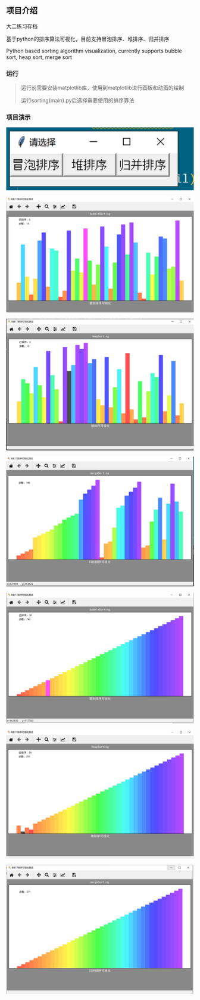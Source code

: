 ## 项目介绍

大二练习存档

基于python的排序算法可视化，目前支持冒泡排序、堆排序、归并排序

Python based sorting algorithm visualization, currently supports bubble sort, heap sort, merge sort


### 运行

> 运行前需要安装matplotlib库，使用到matplotlib进行画板和动画的绘制
>
> 运行sorting(main).py后选择需要使用的排序算法



### 项目演示

![image-20220315003122891](img/image-20220315003122891.png)

![image-20220315003131845](img/image-20220315003131845.png)

![image-20220315003148987](img/image-20220315003148987.png)

![image-20220315003153158](img/image-20220315003153158.png)

![image-20220315003156409](img/image-20220315003156409.png)

![image-20220315003200672](img/image-20220315003200672.png)

![image-20220315003203877](img/image-20220315003203877.png)
